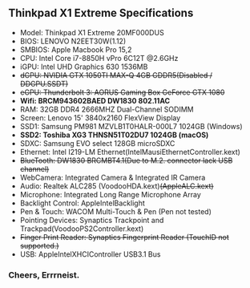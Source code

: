## Thinkpad X1 Extreme Specifications
* Model: Thinkpad X1 Extreme 20MF000DUS
* BIOS: LENOVO N2EET30W(1.12)
* SMBIOS: Apple Macbook Pro 15,2
* CPU: Intel Core i7-8850H vPro 6C12T @2.6GHz
* iGPU: Intel UHD Graphics 630 1536MB
* ~~dGPU: NVIDIA GTX 1050TI MAX-Q 4GB GDDR5(Disabled / DDGPU.SSDT)~~
* ~~eGPU: Thunderbolt 3: AORUS Gaming Box GeForce GTX 1080~~
* **Wifi: BRCM943602BAED DW1830 802.11AC**
* RAM: 32GB DDR4 2666MHZ Dual-Channel SODIMM
* Screen: Lenovo 15' 3840x2160 FlexView Display
* SSD1: Samsung PM981 MZVLB1T0HALR-000L7 1024GB (Windows)
* **SSD2: Toshiba XG3 THNSN51T02DU7 1024GB (macOS)**
* SDXC: Samsung EVO select 128GB microSDXC
* Ethernet: Intel I219-LM Ethernet(IntelMausiEthernetController.kext)
* ~~BlueTooth: DW1830 BRCMBT4.1(Due to M.2. connector lack USB channel)~~ 
* WebCamera: Integrated Camera & Integrated IR Camera
* Audio: Realtek ALC285 (VoodooHDA.kext)~~(AppleALC.kext)~~
* Microphone: Integrated Long Range Microphone Array
* Backlight Control: AppleIntelBacklight
* Pen & Touch: WACOM Multi-Touch & Pen (Pen not tested)
* Pointing Devices: Synaptics Trackpoint and Trackpad(VoodooPS2Controller.kext)
* ~~Finger Print Reader: Synaptics Fingerprint Reader (TouchID not supported.)~~
* USB: AppleIntelXHCIController USB3.1 Bus

### Cheers, Errrneist.


